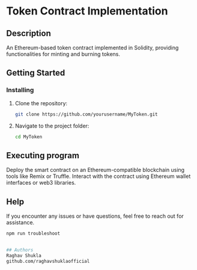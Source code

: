 # Token Contract Implementation

## Description

An Ethereum-based token contract implemented in Solidity, providing functionalities for minting and burning tokens.

## Getting Started

### Installing

1. Clone the repository:
   ```bash
   git clone https://github.com/yourusername/MyToken.git
2. Navigate to the project folder:
   ```bash
   cd MyToken

## Executing program
Deploy the smart contract on an Ethereum-compatible blockchain using tools like Remix or Truffle.
Interact with the contract using Ethereum wallet interfaces or web3 libraries.

## Help
If you encounter any issues or have questions, feel free to reach out for assistance.
```bash
npm run troubleshoot
 

## Authors
Raghav Shukla
github.com/raghavshuklaofficial





